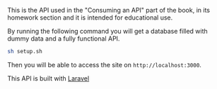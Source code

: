 This is the API used in the "Consuming an API" part of the book, in its homework section and it is intended for educational use.

By running the following command you will get a database filled with dummy data and a fully functional API.

```bash
sh setup.sh
```

Then you will be able to access the site on `http://localhost:3000`.

This API is built with [Laravel](http://laravel.com)
